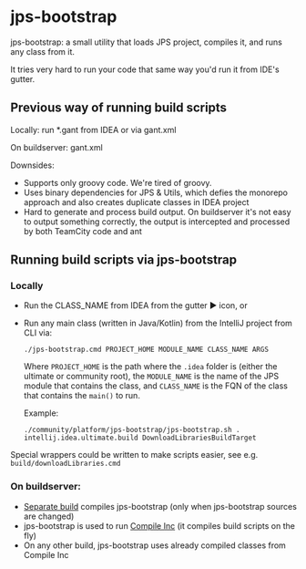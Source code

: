 # jps-bootstrap

jps-bootstrap: a small utility that loads JPS project, compiles it, and runs any class from it.

It tries very hard to run your code that same way you'd run it from IDE's gutter.

## Previous way of running build scripts

Locally: run *.gant from IDEA or via gant.xml

On buildserver: gant.xml

Downsides:

 * Supports only groovy code. We're tired of groovy.
 * Uses binary dependencies for JPS & Utils, which defies the monorepo approach and also creates duplicate classes in IDEA project
 * Hard to generate and process build output.
On buildserver it's not easy to output something correctly, the output is intercepted and processed by both TeamCity code and ant

## Running build scripts via jps-bootstrap

### Locally
 * Run the CLASS_NAME from IDEA from the gutter ▶️ icon, or
 * Run any main class (written in Java/Kotlin) from the IntelliJ project from CLI via:
   ```shell
   ./jps-bootstrap.cmd PROJECT_HOME MODULE_NAME CLASS_NAME ARGS
   ```
   Where `PROJECT_HOME` is the path where the `.idea` folder is (either the ultimate or community root), the `MODULE_NAME` is the name of
   the JPS module that contains the class, and `CLASS_NAME` is the FQN of the class that contains the `main()` to run.
    
   Example: 
   
   ```shell
   ./community/platform/jps-bootstrap/jps-bootstrap.sh . intellij.idea.ultimate.build DownloadLibrariesBuildTarget
   ```

Special wrappers could be written to make scripts easier, see e.g. `build/downloadLibraries.cmd`

### On buildserver:

 * [Separate build](https://buildserver.labs.intellij.net/buildConfiguration/ijplatform_master_Idea_JpsBootstrap_Compile) compiles jps-bootstrap (only when jps-bootstrap sources are changed)
 * jps-bootstrap is used to run [Compile Inc](https://buildserver.labs.intellij.net/buildConfiguration/ijplatform_master_Idea_CompileInc) (it compiles build scripts on the fly)
 * On any other build, jps-bootstrap uses already compiled classes from Compile Inc